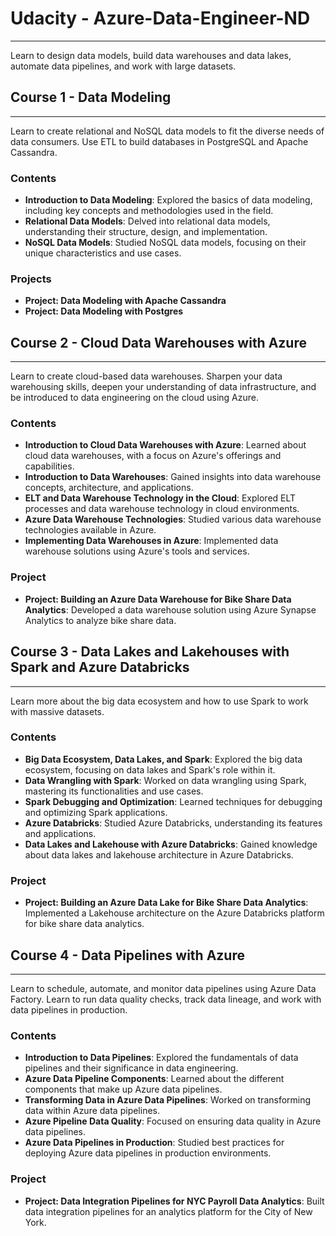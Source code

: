 # Udacity - Azure-Data-Engineer-ND
---
Learn to design data models, build data warehouses and data lakes, automate data pipelines, and work with large datasets.


## Course 1 - Data Modeling
---
Learn to create relational and NoSQL data models to fit the diverse needs of data consumers. Use ETL to build databases in PostgreSQL and Apache Cassandra.

### Contents

- **Introduction to Data Modeling**: Explored the basics of data modeling, including key concepts and methodologies used in the field.
- **Relational Data Models**: Delved into relational data models, understanding their structure, design, and implementation.
- **NoSQL Data Models**: Studied NoSQL data models, focusing on their unique characteristics and use cases.

### Projects
- **Project: Data Modeling with Apache Cassandra**
- **Project: Data Modeling with Postgres**

## Course 2 - Cloud Data Warehouses with Azure
---
Learn to create cloud-based data warehouses. Sharpen your data warehousing skills, deepen your understanding of data infrastructure, and be introduced to data engineering on the cloud using Azure.

### Contents
- **Introduction to Cloud Data Warehouses with Azure**: Learned about cloud data warehouses, with a focus on Azure's offerings and capabilities.
- **Introduction to Data Warehouses**: Gained insights into data warehouse concepts, architecture, and applications.
- **ELT and Data Warehouse Technology in the Cloud**: Explored ELT processes and data warehouse technology in cloud environments.
- **Azure Data Warehouse Technologies**: Studied various data warehouse technologies available in Azure.
- **Implementing Data Warehouses in Azure**: Implemented data warehouse solutions using Azure's tools and services.

### Project
- **Project: Building an Azure Data Warehouse for Bike Share Data Analytics**: Developed a data warehouse solution using Azure Synapse Analytics to analyze bike share data.

## Course 3 -  Data Lakes and Lakehouses with Spark and Azure Databricks
---
Learn more about the big data ecosystem and how to use Spark to work with massive datasets. 

### Contents
- **Big Data Ecosystem, Data Lakes, and Spark**: Explored the big data ecosystem, focusing on data lakes and Spark's role within it.
- **Data Wrangling with Spark**: Worked on data wrangling using Spark, mastering its functionalities and use cases.
- **Spark Debugging and Optimization**: Learned techniques for debugging and optimizing Spark applications.
- **Azure Databricks**: Studied Azure Databricks, understanding its features and applications.
- **Data Lakes and Lakehouse with Azure Databricks**: Gained knowledge about data lakes and lakehouse architecture in Azure Databricks.

### Project
- **Project: Building an Azure Data Lake for Bike Share Data Analytics**: Implemented a Lakehouse architecture on the Azure Databricks platform for bike share data analytics.

## Course 4 - Data Pipelines with Azure
---
Learn to schedule, automate, and monitor data pipelines using Azure Data Factory. Learn to run data quality checks, track data lineage, and work with data pipelines in production.

### Contents
- **Introduction to Data Pipelines**: Explored the fundamentals of data pipelines and their significance in data engineering.
- **Azure Data Pipeline Components**: Learned about the different components that make up Azure data pipelines.
- **Transforming Data in Azure Data Pipelines**: Worked on transforming data within Azure data pipelines.
- **Azure Pipeline Data Quality**: Focused on ensuring data quality in Azure data pipelines.
- **Azure Data Pipelines in Production**: Studied best practices for deploying Azure data pipelines in production environments.

### Project
- **Project: Data Integration Pipelines for NYC Payroll Data Analytics**: Built data integration pipelines for an analytics platform for the City of New York.
